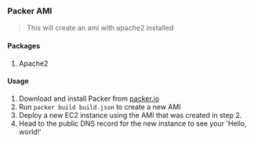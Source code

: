 ### Packer AMI
> This will create an ami with apache2 installed

#### Packages
1. Apache2

#### Usage
1. Download and install Packer from [packer.io](http://packer.io)
2. Run `packer build build.json` to create a new AMI
3. Deploy a new EC2 instance using the AMI that was created in step 2.
4. Head to the public DNS record for the new instance to see your 'Hello, world!'